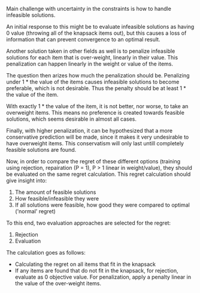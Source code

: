 Main challenge with uncertainty in the constraints is how to handle infeasible solutions.

An initial response to this might be to evaluate infeasible solutions as having 0 value (throwing all of the knapsack items out), but this causes a loss of information that can prevent convergence to an optimal result.

Another solution taken in other fields as well is to penalize infeasible solutions for each item that is over-weight, linearly in their value. This penalization can happen linearly in the weight or value of the items.

The question then arizes how much the penalization should be. Penalizing under 1 * the value of the items causes infeasible solutions to become preferable, which is not desirable. Thus the penalty should be at least 1 * the value of the item.

With exactly 1 * the value of the item, it is not better, nor worse, to take an overweight items. This means no preference is created towards feasible solutions, which seems desirable in almost all cases.

Finally, with higher penalization, it can be hypothesized that a more conservative prediction will be made, since it makes it very undesirable to have overweight items. This conservatism will only last untill completely feasible solutions are found.

Now, in order to compare the regret of these different options (training using rejection, repairation (P = 1), P > 1 linear in weight/value), they should be evaluated on the same regret calculation. This regret calculation should give insight into:
1. The amount of feasible solutions
2. How feasible/infeasible they were
3. If all solutions were feasible, how good they were compared to optimal ('normal' regret)

To this end, two evaluation approaches are selected for the regret:
1. Rejection
2. Evaluation

The calculation goes as follows:
- Calculating the regret on all items that fit in the knapsack
- If any items are found that do not fit in the knapsack, for rejection, evaluate as 0 objective value. For penalization, apply a penalty linear in the value of the over-weight items.

